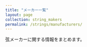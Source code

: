 ```yaml
---
title: "メーカー一覧"
layout: page
collection: string_makers
permalink: /strings/manufacturers/
---
```


弦メーカーに関する情報をまとめます。
